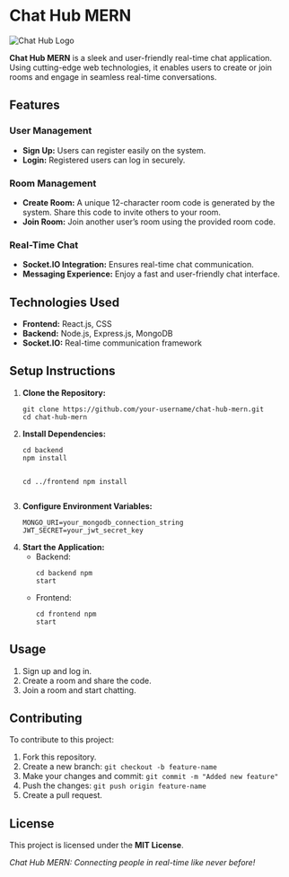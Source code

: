  <h1>Chat Hub MERN</h1>
  <img src="https://images.prismic.io/loco-blogs/79328284-f97b-489f-924c-eb3b17e34b56_image2.png?auto=compress%2Cformat&rect=0%2C0%2C1999%2C1124&w=3840&fit=max" alt="Chat Hub Logo">
  <p><strong>Chat Hub MERN</strong> is a sleek and user-friendly real-time chat application. Using cutting-edge web technologies, it enables users to create or join rooms and engage in seamless real-time conversations.</p>

  <h2>Features</h2>

  <h3>User Management</h3>
  <ul>
    <li><strong>Sign Up:</strong> Users can register easily on the system.</li>
    <li><strong>Login:</strong> Registered users can log in securely.</li>
  </ul>

  <h3>Room Management</h3>
  <ul>
    <li><strong>Create Room:</strong> A unique 12-character room code is generated by the system. Share this code to invite others to your room.</li>
    <li><strong>Join Room:</strong> Join another user’s room using the provided room code.</li>
  </ul>

  <h3>Real-Time Chat</h3>
  <ul>
    <li><strong>Socket.IO Integration:</strong> Ensures real-time chat communication.</li>
    <li><strong>Messaging Experience:</strong> Enjoy a fast and user-friendly chat interface.</li>
  </ul>

  <h2>Technologies Used</h2>
  <ul>
    <li><strong>Frontend:</strong> React.js, CSS</li>
    <li><strong>Backend:</strong> Node.js, Express.js, MongoDB</li>
    <li><strong>Socket.IO:</strong> Real-time communication framework</li>
  </ul>

  <h2>Setup Instructions</h2>
  <ol>
    <li><strong>Clone the Repository:</strong>
      <pre><code>git clone https://github.com/your-username/chat-hub-mern.git
cd chat-hub-mern</code></pre>
    </li>
    <li><strong>Install Dependencies:</strong>
      <pre><code>cd backend
npm install

cd ../frontend
npm install</code></pre>
    </li>
    <li><strong>Configure Environment Variables:</strong>
      <pre><code>MONGO_URI=your_mongodb_connection_string
JWT_SECRET=your_jwt_secret_key</code></pre>
    </li>
    <li><strong>Start the Application:</strong>
      <ul>
        <li>Backend:
          <pre><code>cd backend
npm start</code></pre>
        </li>
        <li>Frontend:
          <pre><code>cd frontend
npm start</code></pre>
        </li>
      </ul>
    </li>
  </ol>

  <h2>Usage</h2>
  <ol>
    <li>Sign up and log in.</li>
    <li>Create a room and share the code.</li>
    <li>Join a room and start chatting.</li>
  </ol>

  <h2>Contributing</h2>
  <p>To contribute to this project:</p>
  <ol>
    <li>Fork this repository.</li>
    <li>Create a new branch: <code>git checkout -b feature-name</code></li>
    <li>Make your changes and commit: <code>git commit -m "Added new feature"</code></li>
    <li>Push the changes: <code>git push origin feature-name</code></li>
    <li>Create a pull request.</li>
  </ol>

  <h2>License</h2>
  <p>This project is licensed under the <strong>MIT License</strong>.</p>

  <p><em>Chat Hub MERN: Connecting people in real-time like never before!</em></p>

